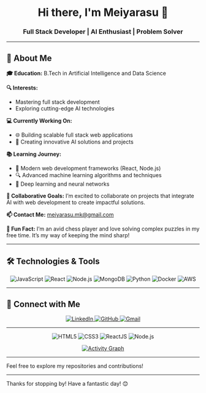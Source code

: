 <h1 align="center">Hi there, I'm Meiyarasu 👋</h1>
<h3 align="center">Full Stack Developer | AI Enthusiast | Problem Solver</h3>



---

## 🚀 About Me

**🎓 Education:** B.Tech in Artificial Intelligence and Data Science

**🔍 Interests:**
- Mastering full stack development
- Exploring cutting-edge AI technologies

**💻 Currently Working On:**
- 🌐 Building scalable full stack web applications
- 🧠 Creating innovative AI solutions and projects

**📚 Learning Journey:**
- 🌟 Modern web development frameworks (React, Node.js)
- 🔍 Advanced machine learning algorithms and techniques
- 🤖 Deep learning and neural networks

**🤝 Collaborative Goals:** I’m excited to collaborate on projects that integrate AI with web development to create impactful solutions.

**📫 Contact Me:** [meiyarasu.mk@gmail.com](mailto:meiyarasu.mk@gmail.com)

**🎉 Fun Fact:** I’m an avid chess player and love solving complex puzzles in my free time. It’s my way of keeping the mind sharp!

---

## 🛠️ Technologies & Tools

<div align="center">
  <img src="https://img.shields.io/badge/-JavaScript-F7DF1E?style=flat-square&logo=JavaScript&logoColor=black" alt="JavaScript">
  <img src="https://img.shields.io/badge/-React-61DAFB?style=flat-square&logo=React&logoColor=white" alt="React">
  <img src="https://img.shields.io/badge/-Node.js-339933?style=flat-square&logo=Node.js&logoColor=white" alt="Node.js">
  <img src="https://img.shields.io/badge/-MongoDB-47A248?style=flat-square&logo=MongoDB&logoColor=white" alt="MongoDB">
  <img src="https://img.shields.io/badge/-Python-3776AB?style=flat-square&logo=Python&logoColor=white" alt="Python">
  <img src="https://img.shields.io/badge/-Docker-2496ED?style=flat-square&logo=Docker&logoColor=white" alt="Docker">
  <img src="https://img.shields.io/badge/-AWS-232F3E?style=flat-square&logo=Amazon%20AWS&logoColor=white" alt="AWS">
</div>

---

## 🔗 Connect with Me

<p align="center">
  <a href="https://linkedin.com/in/Meiyarasu-M">
    <img src="https://img.shields.io/badge/-LinkedIn-0077B5?style=flat-square&logo=Linkedin&logoColor=white" alt="LinkedIn">
  </a>
  <a href="https://github.com/Meiyarasu-M">
    <img src="https://img.shields.io/badge/-GitHub-181717?style=flat-square&logo=GitHub&logoColor=white" alt="GitHub">
  </a>
  <a href="mailto:meiyarasu.mk@gmail.com">
    <img src="https://img.shields.io/badge/-Gmail-c14438?style=flat-square&logo=gmail&logoColor=white" alt="Gmail">
  </a>
</p>

---

<p align="center">
  <img src="https://img.shields.io/badge/HTML5-%E2%9C%94%EF%B8%8F-green" alt="HTML5">
  <img src="https://img.shields.io/badge/CSS3-%E2%9C%94%EF%B8%8F-blue" alt="CSS3">
  <img src="https://img.shields.io/badge/ReactJS-%E2%9C%94%EF%B8%8F-blueviolet" alt="ReactJS">
  <img src="https://img.shields.io/badge/Node.js-%E2%9C%94%EF%B8%8F-green" alt="Node.js">
</p>

<p align="center">
  <a href="https://github.com/Meiyarasu-M">
    <img src="https://activity-graph.herokuapp.com/graph?username=Meiyarasu-M&theme=dracula" alt="Activity Graph">
  </a>
</p>

---

Feel free to explore my repositories and contributions!

---

Thanks for stopping by! Have a fantastic day! 😊
